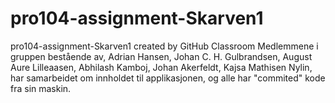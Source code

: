 # pro104-assignment-Skarven1
pro104-assignment-Skarven1 created by GitHub Classroom
Medlemmene i gruppen bestående av,
Adrian Hansen,
Johan C. H. Gulbrandsen,
August Aure Lilleaasen,
Abhilash Kamboj,
Johan Akerfeldt,
Kajsa Mathisen Nylin,
har samarbeidet om innholdet til applikasjonen, og alle har "commited" kode fra sin maskin.

